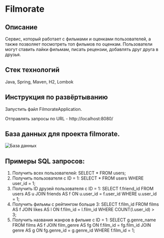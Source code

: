 # Filmorate

## Описание
Сервис, который работает с фильмами и оценками пользователей, а также позволяет посмотреть топ фильмов по оценкам. Пользователи могут ставить лайки фильмам, писать рецензии, добавлять друг друга в друзья.

## Стек технологий
Java, Spring, Maven, H2, Lombok

## Инструкция по развёртыванию
Запустить файл FilmorateApplication.

Отправлять запросы по URL - http://localhost:8080/

## База данных для проекта filmorate.

![База данных](https://imgur.com/BnBpDHq.png)

## Примеры SQL запросов:

1) Получить всех пользователей: SELECT * FROM users;
2) Получить пользователя с ID = 1: SELECT * FROM users WHERE user_id = 1;
3) Получить ID друзей пользователя с ID = 1: SELECT f.friend_id FROM users
   AS u JOIN friends AS f ON u.user_id = f.user_id WHERE u.user_id = 1;
4) Получить фильмы с рейтингом больше 3: SELECT f.film_id FROM films AS f
   JOIN likes AS l ON f.film_id = l.film_id WHERE COUNT(l.user_id) > 3;
5) Получить названия жанров в фильме с ID = 1: SELECT g.genre_name FROM films
   AS f JOIN film_genre AS fg ON f.film_id = fg.film_id JOIN genre AS g ON
   fg.genre_id = g.genre_id WHERE f.film_id = 1;
